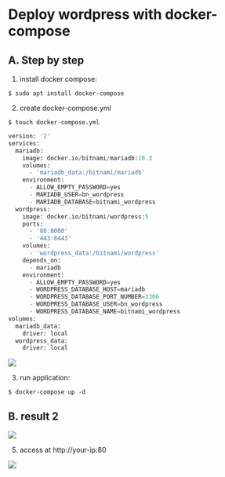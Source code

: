 # Deploy wordpress with docker-compose
## A. Step by step

1. install docker compose:
```
$ sudo apt install docker-compose
```

2. create docker-compose.yml
```
$ touch docker-compose.yml
```

```python
version: '2'
services:
  mariadb:
    image: docker.io/bitnami/mariadb:10.3
    volumes:
      - 'mariadb_data:/bitnami/mariadb'
    environment:
      - ALLOW_EMPTY_PASSWORD=yes
      - MARIADB_USER=bn_wordpress
      - MARIADB_DATABASE=bitnami_wordpress
  wordpress:
    image: docker.io/bitnami/wordpress:5
    ports:
      - '80:8080'
      - '443:8443'
    volumes:
      - 'wordpress_data:/bitnami/wordpress'
    depends_on:
      - mariadb
    environment:
      - ALLOW_EMPTY_PASSWORD=yes
      - WORDPRESS_DATABASE_HOST=mariadb
      - WORDPRESS_DATABASE_PORT_NUMBER=3306
      - WORDPRESS_DATABASE_USER=bn_wordpress
      - WORDPRESS_DATABASE_NAME=bitnami_wordpress
volumes:
  mariadb_data:
    driver: local
  wordpress_data:
    driver: local
```


![](https://raw.githubusercontent.com/toanduc0671/week1-vietteldigitaltalent/main/image/docker-compose.png)

3. run application:
```
$ docker-compose up -d
```

## B. result 2
![](https://raw.githubusercontent.com/toanduc0671/week1-vietteldigitaltalent/main/image/result2-1.png)

5. access at http://your-ip:80<br />

![](https://raw.githubusercontent.com/toanduc0671/week1-vietteldigitaltalent/main/image/result2-2.png)
